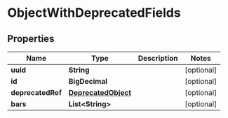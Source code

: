 

# ObjectWithDeprecatedFields


## Properties

Name | Type | Description | Notes
------------ | ------------- | ------------- | -------------
**uuid** | **String** |  |  [optional]
**id** | **BigDecimal** |  |  [optional]
**deprecatedRef** | [**DeprecatedObject**](DeprecatedObject.md) |  |  [optional]
**bars** | **List&lt;String&gt;** |  |  [optional]



